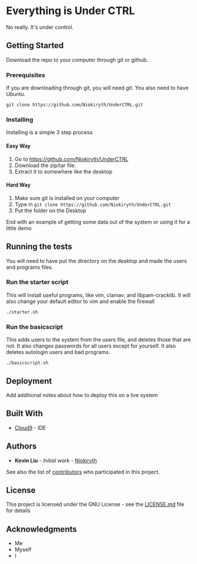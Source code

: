 # Everything is Under CTRL

No really. It's under control.
## Getting Started
Download the repo to your computer through git or github.

### Prerequisites
If you are downloading through git, you will need git. You also need to have Ubuntu.

```
git clone https://github.com/Niokiryth/UnderCTRL.git
```

### Installing

Installing is a simple 3 step process

#### Easy Way

1. Go to https://github.com/Niokiryth/UnderCTRL 
2. Download the zip/tar file.
3. Extract it to somewhere like the desktop


#### Hard Way

1. Make sure git is installed on your computer
2. Type in `git clone https://github.com/Niokiryth/UnderCTRL.git`
3. Put the folder on the Desktop


End with an example of getting some data out of the system or using it for a little demo

## Running the tests

You will need to have put the directory on the desktop and made the users and programs files.

### Run the starter script

This will install useful programs, like vim, clamav, and libpam-cracklib. It will also change your default editor to vim and enable the firewall

```
./starter.sh

```

### Run the basicscript

This adds users to the system from the users file, and deletes those that are not. It also changes passwords for all users except for yourself.
It also deletes autologin users and bad programs.

```
./basicscript.sh
```

## Deployment

Add additional notes about how to deploy this on a live system

## Built With

* [Cloud9](https://c9.io) - IDE

## Authors

* **Kevin Liu** - *Initial work* - [Niokiryth](https://github.com/Niokiryth)

See also the list of [contributors](https://github.com/your/project/contributors) who participated in this project.

## License

This project is licensed under the GNU License - see the [LICENSE.md](LICENSE.md) file for details

## Acknowledgments

* Me
* Myself
* I
